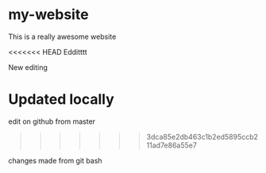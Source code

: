 # my-website
This is a really awesome website

<<<<<<< HEAD
Edditttt

New editing

Updated locally
=======
edit on github from master
>>>>>>> 3dca85e2db463c1b2ed5895ccb211ad7e86a55e7

changes made from git bash